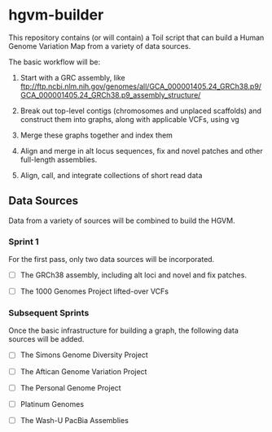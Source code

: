 # hgvm-builder

This repository contains (or will contain) a Toil script that can build a Human Genome Variation Map from a variety of data sources.

The basic workflow will be:

1. Start with a GRC assembly, like ftp://ftp.ncbi.nlm.nih.gov/genomes/all/GCA_000001405.24_GRCh38.p9/GCA_000001405.24_GRCh38.p9_assembly_structure/

2. Break out top-level contigs (chromosomes and unplaced scaffolds) and construct them into graphs, along with applicable VCFs, using vg

3. Merge these graphs together and index them

4. Align and merge in alt locus sequences, fix and novel patches and other full-length assemblies.

5. Align, call, and integrate collections of short read data

## Data Sources

Data from a variety of sources will be combined to build the HGVM.

### Sprint 1

For the first pass, only two data sources will be incorporated.

- [ ] The GRCh38 assembly, including alt loci and novel and fix patches.

- [ ] The 1000 Genomes Project lifted-over VCFs

### Subsequent Sprints

Once the basic infrastructure for building a graph, the following data sources will be added.

- [ ] The Simons Genome Diversity Project

- [ ] The Aftican Genome Variation Project

- [ ] The Personal Genome Project

- [ ] Platinum Genomes

- [ ] The Wash-U PacBia Assemblies





